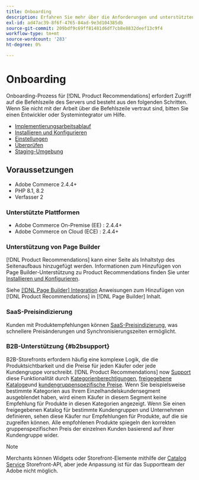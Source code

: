 ```yaml
---
title: Onboarding
description: Erfahren Sie mehr über die Anforderungen und unterstützten Plattformen in [!DNL Product Recommendations].
exl-id: ad47ac39-8f6f-4765-84ad-9e3d104385db
source-git-commit: 209bdf9c69ff81481d6df7cb8e8832deef13c9f4
workflow-type: tm+mt
source-wordcount: '283'
ht-degree: 0%

---
```


# Onboarding

Onboarding-Prozess für [!DNL Product Recommendations] erfordert Zugriff auf die Befehlszeile des Servers und besteht aus den folgenden Schritten. Wenn Sie nicht mit der Arbeit über die Befehlszeile vertraut sind, bitten Sie einen Entwickler oder Systemintegrator um Hilfe.

- [Implementierungsarbeitsablauf](implementation-workflow.md)
- [Installieren und Konfigurieren](install-configure.md)
- [Einstellungen](settings.md)
- [Überprüfen](verify.md)
- [Staging-Umgebung](staging-environment.md)

## Voraussetzungen

- Adobe Commerce 2.4.4+
- PHP 8.1, 8.2
- Verfasser 2

### Unterstützte Plattformen

- Adobe Commerce On-Premise (EE) : 2.4.4+
- Adobe Commerce on Cloud (ECE) : 2.4.4+

### Unterstützung von Page Builder

[!DNL Product Recommendations] kann einer Seite als Inhaltstyp des Seitenaufbaus hinzugefügt werden. Informationen zum Hinzufügen von Page Builder-Unterstützung zu Product Recommendations finden Sie unter [Installieren und Konfigurieren](install-configure.md).

Siehe [[!DNL Page Builder] Integration](page-builder.md) Anweisungen zum Hinzufügen von [!DNL Product Recommendations] in [!DNL Page Builder] Inhalt.

### SaaS-Preisindizierung

Kunden mit Produktempfehlungen können [SaaS-Preisindizierung](../price-index/index.md), was schnellere Preisänderungen und Synchronisierungszeiten ermöglicht.

### B2B-Unterstützung {#b2bsupport}

B2B-Storefronts erfordern häufig eine komplexe Logik, die die Produktsichtbarkeit und die Preise für jeden Käufer oder jede Kundengruppe vorschreibt. [!DNL Product Recommendations] now [Support](release-notes.md) diese Funktionalität durch [Kategorienberechtigungen](https://experienceleague.adobe.com/docs/commerce-admin/catalog/categories/category-permissions.html), [freigegebene Kataloge](https://experienceleague.adobe.com/docs/commerce-admin/b2b/shared-catalogs/catalog-shared.html)und [kundengruppenspezifische Preise](https://experienceleague.adobe.com/docs/commerce-admin/catalog/products/pricing/pricing-advanced.html). Wenn Sie beispielsweise bestimmte Kategorien aus Ihrem Einzelhandelskundensegment ausgeblendet haben, wird einem Käufer in diesem Segment keine Empfehlung für Produkte in diesen Kategorien angezeigt. Wenn Sie einen freigegebenen Katalog für bestimmte Kundengruppen und Unternehmen definieren, sehen diese Käufer nur Empfehlungen für Produkte, auf die sie zugreifen können. Alle empfohlenen Produkte spiegeln den korrekten gruppenspezifischen Preis der einzelnen Kunden basierend auf ihrer Kundengruppe wider.

>[!NOTE]
>
>Merchants können Widgets oder Storefront-Elemente mithilfe der [Catalog Service](../catalog-service/overview.md) Storefront-API, aber jede Anpassung ist für das Supportteam der Adobe nicht möglich.
